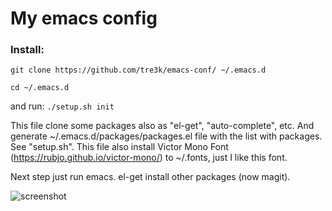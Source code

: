 # My emacs config

### Install:

``` git clone https://github.com/tre3k/emacs-conf/ ~/.emacs.d ```

``` cd ~/.emacs.d ```

and run: ```./setup.sh init```

This file clone some packages also as "el-get", "auto-complete", etc. And generate ~/.emacs.d/packages/packages.el file with the list with packages. See "setup.sh".
This file also install Victor Mono Font (https://rubjo.github.io/victor-mono/) to ~/.fonts, just I like this font.

Next step just run emacs. el-get install other packages (now magit).

![screenshot](screenshot.png)
